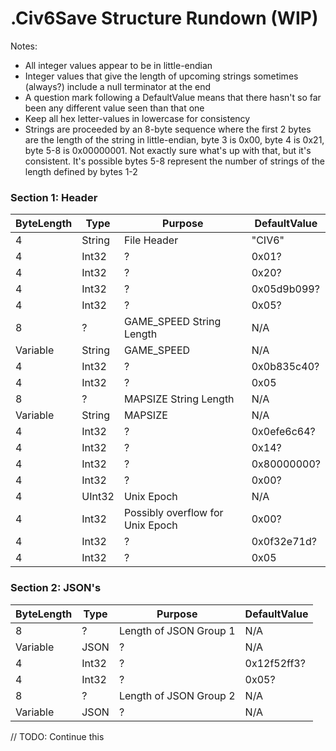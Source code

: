 # .Civ6Save Structure Rundown (WIP)

Notes:
* All integer values appear to be in little-endian
* Integer values that give the length of upcoming strings sometimes (always?) include a null terminator at the end
* A question mark following a DefaultValue means that there hasn't so far been any different value seen than that one
* Keep all hex letter-values in lowercase for consistency
* Strings are proceeded by an 8-byte sequence where the first 2 bytes are the length of the string in little-endian, byte 3 is 0x00, byte 4 is 0x21, byte 5-8 is 0x00000001. Not exactly sure what's up with that, but it's consistent. It's possible bytes 5-8 represent the number of strings of the length defined by bytes 1-2

### Section 1: Header

ByteLength | Type | Purpose | DefaultValue
--- | --- | --- | ---
4 | String | File Header | "CIV6"
4 | Int32 | ? | 0x01?
4 | Int32 | ? | 0x20?
4 | Int32 | ? | 0x05d9b099?
4 | Int32 | ? | 0x05?
8 | ? | GAME_SPEED String Length | N/A
Variable | String | GAME_SPEED | N/A
4 | Int32 | ? | 0x0b835c40?
4 | Int32 | ? | 0x05
8 | ? | MAPSIZE String Length | N/A
Variable | String | MAPSIZE | N/A
4 | Int32 | ? | 0x0efe6c64?
4 | Int32 | ? | 0x14?
4 | Int32 | ? | 0x80000000?
4 | Int32 | ? | 0x00?
4 | UInt32 | Unix Epoch | N/A
4 | Int32 | Possibly overflow for Unix Epoch | 0x00?
4 | Int32 | ? | 0x0f32e71d?
4 | Int32 | ? | 0x05

### Section 2: JSON's

ByteLength | Type | Purpose | DefaultValue
--- | --- | --- | ---
8 | ? | Length of JSON Group 1 | N/A
Variable | JSON | ? | N/A
4 | Int32 | ? | 0x12f52ff3?
4 | Int32 | ? | 0x05?
8 | ? | Length of JSON Group 2 | N/A
Variable | JSON | ? | N/A

// TODO: Continue this